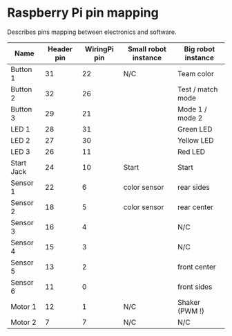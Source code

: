 # Raspberry Pi pin mapping
Describes pins mapping between electronics and software.


| Name | Header pin | WiringPi pin | Small robot instance | Big robot instance |
|------|------------|--------------|----------------------|--------------------|
| Button 1 | 31 | 22 | N/C | Team color |
| Button 2 | 32 | 26 | | Test / match mode|
| Button 3 | 29 | 21 | | Mode 1 / mode 2|
| LED 1 | 28 | 31 | | Green LED |
| LED 2 | 27 | 30 | | Yellow LED |
| LED 3 | 26 | 11 | | Red LED|
| Start Jack | 24 | 10 | Start | Start |
| Sensor 1 |  22 | 6 | color sensor <COLOR> | rear sides |
| Sensor 2 | 18 | 5 | color sensor <COLOR> | rear center |
| Sensor 3 | 16 | 4 | | N/C |
| Sensor 4 | 15 | 3 | | N/C |
| Sensor 5 | 13 | 2 | | front center |
| Sensor 6 | 11 | 0 | | front sides |
| Motor 1 | 12 | 1 | N/C | Shaker (PWM !) |
| Motor 2 | 7 | 7 | N/C | N/C |
